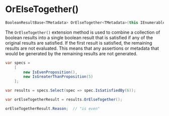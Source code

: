 ﻿# OrElseTogether()

```csharp
BooleanResultBase<TMetadata> OrElseTogether<TMetadata>(this IEnumerable<BooleanResultBase<TMetadata>> results)
```

The `OrElseTogether()` extension method is used to combine a collection of boolean results into a single boolean result
that is satisfied if any of the original results are satisfied.  If the first result is satisfied, the
remaining results are not evaluated.  This means that any assertions or metadata that would be generated by the
remaining results are not generated.

```csharp
var specs = 
    [
        new IsEvenProposition(),
        new IsGreaterThanProposition(5)
    ];

var results = specs.Select(spec => spec.IsSatisfiedBy(6));

var orElseTogetherResult = results.OrElseTogether();

orElseTogetherResult.Reason;  // "is even"
```
